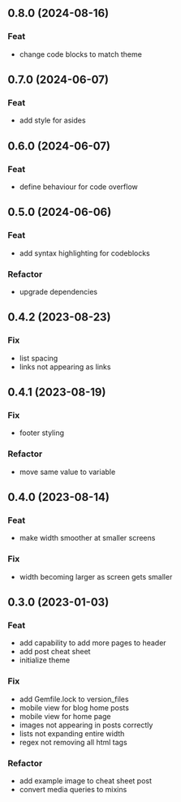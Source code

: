 ## 0.8.0 (2024-08-16)

### Feat

- change code blocks to match theme

## 0.7.0 (2024-06-07)

### Feat

- add style for asides

## 0.6.0 (2024-06-07)

### Feat

- define behaviour for code overflow

## 0.5.0 (2024-06-06)

### Feat

- add syntax highlighting for codeblocks

### Refactor

- upgrade dependencies

## 0.4.2 (2023-08-23)

### Fix

- list spacing
- links not appearing as links

## 0.4.1 (2023-08-19)

### Fix

- footer styling

### Refactor

- move same value to variable

## 0.4.0 (2023-08-14)

### Feat

- make width smoother at smaller screens

### Fix

- width becoming larger as screen gets smaller

## 0.3.0 (2023-01-03)

### Feat

- add capability to add more pages to header
- add post cheat sheet
- initialize theme

### Fix

- add Gemfile.lock to version_files
- mobile view for blog home posts
- mobile view for home page
- images not appearing in posts correctly
- lists not expanding entire width
- regex not removing all html tags

### Refactor

- add example image to cheat sheet post
- convert media queries to mixins
